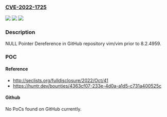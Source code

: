 ### [CVE-2022-1725](https://cve.mitre.org/cgi-bin/cvename.cgi?name=CVE-2022-1725)
![](https://img.shields.io/static/v1?label=Product&message=vim%2Fvim&color=blue)
![](https://img.shields.io/static/v1?label=Version&message=n%2Fa&color=blue)
![](https://img.shields.io/static/v1?label=Vulnerability&message=CWE-476%20NULL%20Pointer%20Dereference&color=brighgreen)

### Description

NULL Pointer Dereference in GitHub repository vim/vim prior to 8.2.4959.

### POC

#### Reference
- http://seclists.org/fulldisclosure/2022/Oct/41
- https://huntr.dev/bounties/4363cf07-233e-4d0a-a1d5-c731a400525c

#### Github
No PoCs found on GitHub currently.

